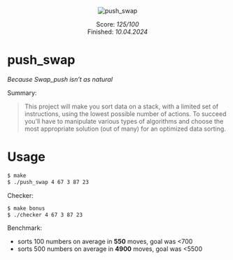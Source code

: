 <p align="center">
  <img src="https://github.com/ayogun/42-project-badges/blob/main/badges/push_swapm.png?raw=true" alt="push_swap"/>
</p>

<p align="center">
  Score: <i>125/100</i><br>
  Finished: <i>10.04.2024</i>
</p>

# push_swap
*Because Swap_push isn’t as natural*

Summary:
> This project will make you sort data on a stack, with a limited set of instructions, using the lowest possible number of actions. To succeed you’ll have to manipulate various types of algorithms and choose the most appropriate solution (out of many) for an optimized data sorting.

# Usage
```bash
$ make
$ ./push_swap 4 67 3 87 23
```
Checker:
```bash
$ make bonus
$ ./checker 4 67 3 87 23
```

Benchmark:
- sorts 100 numbers on average in **550** moves, goal was <700
- sorts 500 numbers on average in **4900** moves, goal was <5500
